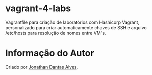 # vagrant-4-labs

Vagrantfile para criação de laboratórios com Hashicorp Vagrant, personalizado para criar automaticamente chaves de SSH e arquivo /etc/hosts para resolução de nomes entre VM's.

# Informação do Autor

Criado por [Jonathan Dantas Alves](https://www.linkedin.com/in/jonathandantasalves/).
